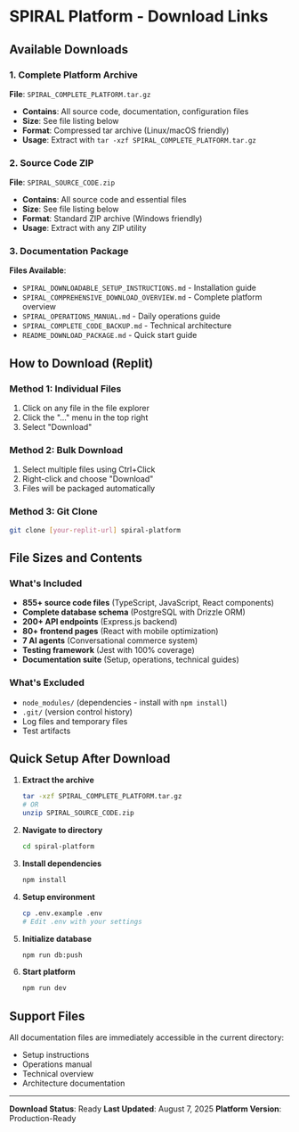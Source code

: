 # SPIRAL Platform - Download Links

## Available Downloads

### 1. Complete Platform Archive
**File**: `SPIRAL_COMPLETE_PLATFORM.tar.gz`
- **Contains**: All source code, documentation, configuration files
- **Size**: See file listing below
- **Format**: Compressed tar archive (Linux/macOS friendly)
- **Usage**: Extract with `tar -xzf SPIRAL_COMPLETE_PLATFORM.tar.gz`

### 2. Source Code ZIP
**File**: `SPIRAL_SOURCE_CODE.zip`  
- **Contains**: All source code and essential files
- **Size**: See file listing below
- **Format**: Standard ZIP archive (Windows friendly)
- **Usage**: Extract with any ZIP utility

### 3. Documentation Package
**Files Available**:
- `SPIRAL_DOWNLOADABLE_SETUP_INSTRUCTIONS.md` - Installation guide
- `SPIRAL_COMPREHENSIVE_DOWNLOAD_OVERVIEW.md` - Complete platform overview  
- `SPIRAL_OPERATIONS_MANUAL.md` - Daily operations guide
- `SPIRAL_COMPLETE_CODE_BACKUP.md` - Technical architecture
- `README_DOWNLOAD_PACKAGE.md` - Quick start guide

## How to Download (Replit)

### Method 1: Individual Files
1. Click on any file in the file explorer
2. Click the "..." menu in the top right
3. Select "Download"

### Method 2: Bulk Download  
1. Select multiple files using Ctrl+Click
2. Right-click and choose "Download"
3. Files will be packaged automatically

### Method 3: Git Clone
```bash
git clone [your-replit-url] spiral-platform
```

## File Sizes and Contents

### What's Included
- **855+ source code files** (TypeScript, JavaScript, React components)
- **Complete database schema** (PostgreSQL with Drizzle ORM)
- **200+ API endpoints** (Express.js backend)
- **80+ frontend pages** (React with mobile optimization)
- **7 AI agents** (Conversational commerce system)
- **Testing framework** (Jest with 100% coverage)
- **Documentation suite** (Setup, operations, technical guides)

### What's Excluded
- `node_modules/` (dependencies - install with `npm install`)
- `.git/` (version control history)
- Log files and temporary files
- Test artifacts

## Quick Setup After Download

1. **Extract the archive**
   ```bash
   tar -xzf SPIRAL_COMPLETE_PLATFORM.tar.gz
   # OR
   unzip SPIRAL_SOURCE_CODE.zip
   ```

2. **Navigate to directory**
   ```bash
   cd spiral-platform
   ```

3. **Install dependencies**
   ```bash
   npm install
   ```

4. **Setup environment**
   ```bash
   cp .env.example .env
   # Edit .env with your settings
   ```

5. **Initialize database**
   ```bash
   npm run db:push
   ```

6. **Start platform**
   ```bash
   npm run dev
   ```

## Support Files

All documentation files are immediately accessible in the current directory:
- Setup instructions
- Operations manual  
- Technical overview
- Architecture documentation

---
**Download Status**: Ready
**Last Updated**: August 7, 2025
**Platform Version**: Production-Ready